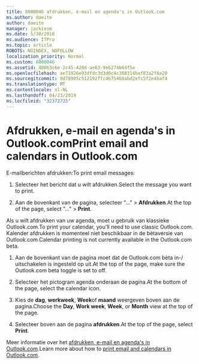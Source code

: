 ```yaml
---
title: 8000046 afdrukken, e-mail en agenda's in Outlook.com
ms.author: daeite
author: daeite
manager: jackiesm
ms.date: 5/30/2018
ms.audience: ITPro
ms.topic: article
ROBOTS: NOINDEX, NOFOLLOW
localization_priority: Normal
ms.custom: 8000046
ms.assetid: 40063c6e-2c45-420d-ae63-9eb274b64f5e
ms.openlocfilehash: ae71926e93dfdc3d3d0c4c308314baf83a2f8a20
ms.sourcegitcommit: 9d78905c512192ffc4675468abd2efc5f2e4baf4
ms.translationtype: MT
ms.contentlocale: nl-NL
ms.lasthandoff: 04/23/2019
ms.locfileid: "32372735"
---
```

# <a name="print-email-and-calendars-in-outlookcom"></a><span data-ttu-id="1c072-102">Afdrukken, e-mail en agenda's in Outlook.com</span><span class="sxs-lookup"><span data-stu-id="1c072-102">Print email and calendars in Outlook.com</span></span>

<span data-ttu-id="1c072-103">E-mailberichten afdrukken:</span><span class="sxs-lookup"><span data-stu-id="1c072-103">To print email messages:</span></span>
  
1. <span data-ttu-id="1c072-104">Selecteer het bericht dat u wilt afdrukken.</span><span class="sxs-lookup"><span data-stu-id="1c072-104">Select the message you want to print.</span></span>
    
2. <span data-ttu-id="1c072-105">Aan de bovenkant van de pagina, selecteer "..." \> **Afdrukken**.</span><span class="sxs-lookup"><span data-stu-id="1c072-105">At the top of the page, select "..." \> **Print**.</span></span> 
    
<span data-ttu-id="1c072-106">Als u wilt afdrukken van uw agenda, moet u gebruik van klassieke Outlook.com.</span><span class="sxs-lookup"><span data-stu-id="1c072-106">To print your calendar, you'll need to use classic Outlook.com.</span></span> <span data-ttu-id="1c072-107">Kalender afdrukken is momenteel niet beschikbaar in de bètaversie van Outlook.com.</span><span class="sxs-lookup"><span data-stu-id="1c072-107">Calendar printing is not currently available in the Outlook.com beta.</span></span>
  
1. <span data-ttu-id="1c072-108">Aan de bovenkant van de pagina moet dat de Outlook.com bèta in-/ uitschakelen is ingesteld op uit.</span><span class="sxs-lookup"><span data-stu-id="1c072-108">At the top of the page, make sure the Outlook.com beta toggle is set to off.</span></span>
    
2. <span data-ttu-id="1c072-109">Selecteer het pictogram agenda onderaan de pagina.</span><span class="sxs-lookup"><span data-stu-id="1c072-109">At the bottom of the page, select the calendar icon.</span></span>
    
3. <span data-ttu-id="1c072-110">Kies de **dag**, **werkweek**, **Week**of **maand** weergeven boven aan de pagina.</span><span class="sxs-lookup"><span data-stu-id="1c072-110">Choose the **Day**, **Work week**, **Week**, or **Month** view at the top of the page.</span></span> 
    
4. <span data-ttu-id="1c072-111">Selecteer boven aan de pagina **afdrukken**.</span><span class="sxs-lookup"><span data-stu-id="1c072-111">At the top of the page, select **Print**.</span></span> 
    
<span data-ttu-id="1c072-112">Meer informatie over het [afdrukken, e-mail en agenda's in Outlook.com](https://go.microsoft.com/fwlink/p/?linkid=2001208&amp;clcid=0x409).</span><span class="sxs-lookup"><span data-stu-id="1c072-112">Learn more about how to [print email and calendars in Outlook.com](https://go.microsoft.com/fwlink/p/?linkid=2001208&amp;clcid=0x409).</span></span>
  

